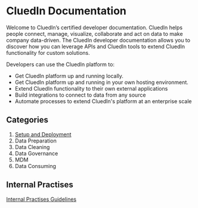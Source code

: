 ---
---

# CluedIn Documentation

Welcome to CluedIn’s certified developer documentation. CluedIn helps people connect, manage, visualize, collaborate and act on data to make company data-driven. The CluedIn developer documentation allows you to discover how you can leverage APIs and CluedIn tools to extend CluedIn functionality for custom solutions.

Developers can use the CluedIn platform to:

- Get CluedIn platform up and running locally.
- Get CluedIn platform up and running in your own hosting environment.
- Extend CluedIn functionality to their own external applications
- Build integrations to connect to data from any source
- Automate processes to extend CluedIn's platform at an enterprise scale

## Categories

1. [Setup and Deployment](./1-Setup-Deployment/index.md)
2. Data Preparation
3. Data Cleaning
4. Data Governance
5. MDM
6. Data Consuming

## Internal Practises

[Internal Practises Guidelines](./Z-Internal/README/)
